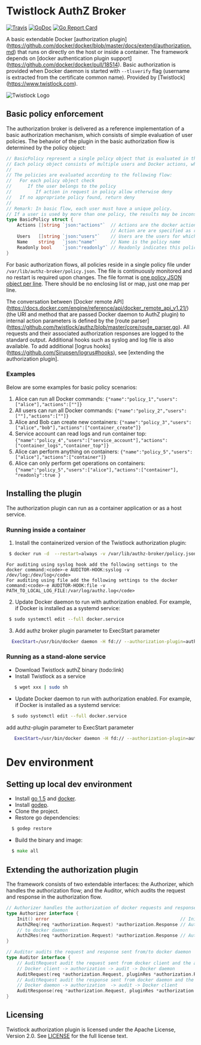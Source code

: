 # Twistlock AuthZ Broker

[![Travis](https://travis-ci.org/twistlock/authz.svg)](https://travis-ci.org/twistlock/authz)
[![GoDoc](https://img.shields.io/badge/api-Godoc-blue.svg?style=flat-square)](https://godoc.org/github.com/twistlock/authz)
[![Go Report Card](https://goreportcard.com/badge/github.com/twistlock/authz)](https://goreportcard.com/report/github.com/twistlock/authz)


 
A basic extendable Docker [authorization plugin] (https://github.com/docker/docker/blob/master/docs/extend/authorization.md) that runs on directly on the host or inside a container. The framework depends on [docker authentication plugin support] (https://github.com/docker/docker/pull/18514). Basic authorization is provided when Docker daemon is started with `--tlsverify` flag (username is extracted from the certificate common name).
Provided by [Twistlock] (https://www.twistlock.com).

![Twistlock Logo](https://www.twistlock.com/wp-content/uploads/2015/12/Twistlock-Logo.png)

## Basic policy enforcement 

The authorization broker is delivered as a reference implementation of a basic authorization mechanism, which consists of simple evaluation of user policies. The behavior of the plugin in the basic authorization flow is determined by the policy object:

```go
// BasicPolicy represent a single policy object that is evaluated in the authorization flow.
// Each policy object consists of multiple users and Docker actions, where each user belongs to a single policy.
//
// The policies are evaluated according to the following flow:
//   For each policy object check
//      If the user belongs to the policy
//         If action in request in policy allow otherwise deny
//   If no appropriate policy found, return deny
//
// Remark: In basic flow, each user must have a unique policy.
// If a user is used by more than one policy, the results may be inconsistent
type BasicPolicy struct {
	Actions []string `json:"actions"`  // Actions are the docker actions (mapped to authz terminology) that are allowed according to this policy
	                                   // Action are are specified as regular expressions
	Users   []string `json:"users"`    // Users are the users for which this policy apply to
	Name    string   `json:"name"`     // Name is the policy name
	Readonly bool    `json:"readonly"` // Readonly indicates this policy only allow get commands
}
```

For basic authorization flows, all policies reside in a single policy file under `/var/lib/authz-broker/policy.json`. The file  is continuously monitored and no restart is required upon changes.
The file format is [one policy JSON object per line](http://jsonlines.org/).  There should be no enclosing list or map, just one map per line.

The conversation between [Docker remote API] (https://docs.docker.com/engine/reference/api/docker_remote_api_v1.21/) (the URI and method that are passed Docker daemon to AuthZ plugin) to internal action parameters is defined by the [route parser] (https://github.com/twistlock/authz/blob/master/core/route_parser.go).
All requests and their associated authorization responses are logged to the standard output. Additional hooks such as syslog and log file is also available. To add additional [logrus hooks] (https://github.com/Sirupsen/logrus#hooks), see [extending the authorization plugin].

### Examples

Below are some examples for basic policy scenarios:
 1. Alice can run all Docker commands:                     `{"name":"policy_1","users":["alice"],"actions":[""]}`
 2. All users can run all Docker commands:                    `{"name":"policy_2","users":[""],"actions":[""]}`
 3. Alice and Bob can create new containers:              `{"name":"policy_3","users":["alice","bob"],"actions":["container_create"]}`
 4. Service account can read logs and run container top:  `{"name":"policy_4","users":["service_account"],"actions":["container_logs","container_top"]}` 
 5. Alice can perform anything on containers: `{"name":"policy_5","users":["alice"],"actions":["container"]}` 
 6. Alice can only perform get operations on containers:  `{"name":"policy_5","users":["alice"],"actions":["container"], "readonly":true }` 

## Installing the plugin

The authorization plugin can run as a container application or as a host service.

### Running inside a container 

 1. Install the containerized version of the Twistlock authorization plugin: 
```bash
 $ docker run -d  --restart=always -v /var/lib/authz-broker/policy.json:/var/lib/authz-broker/policy.json -v /run/docker/plugins/:/run/docker/plugins twistlock/authz-broker
```
    For auditing using syslog hook add the following settings to the docker command:<code>-e AUDITOR-HOOK:syslog -v /dev/log:/dev/log</code>
    For auditing using file add the following settings to the docker command:<code>-e AUDITOR-HOOK:file -v PATH_TO_LOCAL_LOG_FILE:/var/log/authz.log</code>

 2. Update Docker daemon to run with authorization enabled.
    For example, if Docker is installed as a systemd service:
```bash
 $ sudo systemctl edit --full docker.service 
```
 3. Add authz broker plugin parameter to ExecStart parameter
```bash
  ExecStart=/usr/bin/docker daemon -H fd:// --authorization-plugin=authz-broker
```
### Running as a stand-alone service

 *  Download Twistlock authZ binary (todo:link)
 *  Install Twistlock as a service 
```bash
   $ wget xxx | sudo sh
```
 * Update Docker daemon to run with authorization enabled.
     For example, if Docker is installed as a systemd service:
```bash
  $ sudo systemctl edit --full docker.service 
```
  add authz-plugin parameter to ExecStart parameter
```bash
   ExecStart=/usr/bin/docker daemon -H fd:// --authorization-plugin=authz-broker 
``` 
  
# Dev environment
  
## Setting up local dev environment

  * Install [go 1.5](https://golang.org/dl/) and [docker](https://docs.docker.com/linux/step_one/).
  * Install [godep](https://github.com/tools/godep).
  * Clone the project.
  * Restore go dependencies:
```go
  $ godep restore
```
  * Build the binary and image:
```go
  $ make all
```

## Extending the authorization plugin

The framework consists of two extendable interfaces: the Authorizer, 
which handles the authorization flow; and the Auditor, which audits the request and response in the authorization flow.

```go
// Authorizer handles the authorization of docker requests and responses
type Authorizer interface {
	Init() error                                                 // Init initialize the handler
	AuthZReq(req *authorization.Request) *authorization.Response // AuthZReq handles the request from docker client
	// to docker daemon
	AuthZRes(req *authorization.Request) *authorization.Response // AuthZRes handles the response from docker deamon to docker client
}
```

```go
// Auditor audits the request and response sent from/to docker daemon
type Auditor interface {
	// AuditRequest audit the request sent from docker client and the associated authorization response
	// Docker client -> authorization -> audit -> Docker daemon
	AuditRequest(req *authorization.Request, pluginRes *authorization.Response)
	// AuditRequest audit the response sent from docker daemon and the associated authorization response
	// Docker daemon -> authorization  -> audit -> Docker client
	AuditResponse(req *authorization.Request, pluginRes *authorization.Response)
}
```

## Licensing

Twistlock authorization plugin is licensed under the Apache License, Version 2.0. See [LICENSE](https://github.com/twistlock/authz/blob/master/LICENSE) for the full license text.
